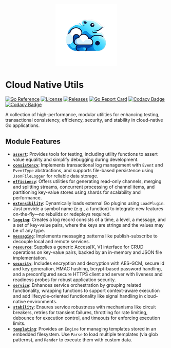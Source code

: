 <p align="center">
<img src="https://github.com/andygeiss/cloud-native-utils/blob/main/logo.png?raw=true" />
</p>

# Cloud Native Utils

[![Go Reference](https://pkg.go.dev/badge/badge/andygeiss/cloud-native-utils.svg)](https://pkg.go.dev/badge/andygeiss/cloud-native-utils)
[![License](https://img.shields.io/github/license/andygeiss/cloud-native-utils)](https://github.com/andygeiss/cloud-native-utils/blob/master/LICENSE)
[![Releases](https://img.shields.io/github/v/release/andygeiss/cloud-native-utils)](https://github.com/andygeiss/cloud-native-utils/releases)
[![Go Report Card](https://goreportcard.com/badge/github.com/andygeiss/cloud-native-utils)](https://goreportcard.com/report/github.com/andygeiss/cloud-native-utils)
[![Codacy Badge](https://app.codacy.com/project/badge/Grade/b4e3a9c4859b47f1bc43613970ec8d12)](https://app.codacy.com/gh/andygeiss/cloud-native-utils/dashboard?utm_source=gh&utm_medium=referral&utm_content=&utm_campaign=Badge_grade)
[![Codacy Badge](https://app.codacy.com/project/badge/Coverage/b4e3a9c4859b47f1bc43613970ec8d12)](https://app.codacy.com/gh/andygeiss/cloud-native-utils/dashboard?utm_source=gh&utm_medium=referral&utm_content=&utm_campaign=Badge_coverage)

A collection of high-performance, modular utilities for enhancing testing,
transactional consistency, efficiency, security, and stability in cloud-native
Go applications.

## **Module Features**

- [**`assert`**](assert/): Provides tools for testing, including utility functions
  to assert value equality and simplify debugging during development.
- [**`consistency`**](consistency/): Implements transactional log management with
  `Event` and `EventType` abstractions, and supports file-based persistence using
  `JsonFileLogger` for reliable data storage.
- [**`efficiency`**](efficiency/): Offers utilities for generating read-only
  channels, merging and splitting streams, concurrent processing of channel items,
  and partitioning key-value stores using shards for scalability and performance.
- [**`extensibility`**](extensibility/): Dynamically loads external Go plugins using
  `LoadPlugin`. Just provide a symbol name (e.g., a function) to integrate new
  features on-the-fly—no rebuilds or redeploys required.
- [**`logging`**](logging/): Creates a log record consists of a time, a level, a message, 
  and a set of key-value pairs, where the keys are strings and the values may be of any type.
- [**`messaging`**](messaging/): Implements messaging patterns like publish-subscribe
  to decouple local and remote services.
- [**`resource`**](resource/): Supplies a generic Access[K, V] interface for CRUD
  operations on key-value pairs, backed by an in-memory and JSON file implementation.
- [**`security`**](security/): Includes encryption and decryption with AES-GCM,
  secure id and key generation, HMAC hashing, bcrypt-based password handling, and a
  preconfigured secure HTTPS client and server with liveness and readiness probes for
  robust application security.
- [**`service`**](service/): Enhances service orchestration by grouping related
  functionality, wrapping functions to support context-aware execution and add
  lifecycle-oriented functionality like signal handling in cloud-native
  environments.
- [**`stability`**](stability/): Ensures service robustness with mechanisms like
  circuit breakers, retries for transient failures, throttling for rate limiting,
  debounce for execution control, and timeouts for enforcing execution limits.
- [**`templating`**](templating/): Provides an `Engine` for managing templates
  stored in an embedded filesystem. Use `Parse` to load multiple templates (via
  glob patterns), and `Render` to execute them with custom data.
